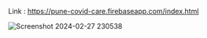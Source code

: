 Link : https://pune-covid-care.firebaseapp.com/index.html

![Screenshot 2024-02-27 230538](https://github.com/Vyankatesh-2108/pune_covid_care_newVersion/assets/69151188/0827c23f-7d3e-4087-aa8a-ad57e257ecea)
